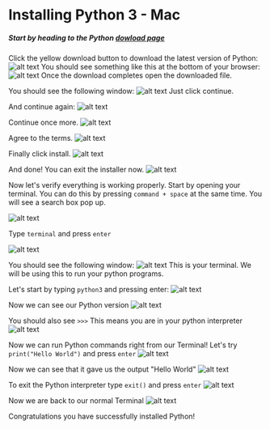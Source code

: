 # Installing Python 3 - Mac
##### Start by heading to the Python [dowload page](https://www.python.org/downloads/)

Click the yellow download button to download the latest version of Python:
![alt text](/resources/python_mac/python1.png)
You should see something like this at the bottom of your browser:
![alt text](/resources/python_mac/python2.png)
Once the download completes open the downloaded file.

You should see the following window:
![alt text](/resources/python_mac/python3.png)
Just click continue.

And continue again:
![alt text](/resources/python_mac/python4.png)

Continue once more.
![alt text](/resources/python_mac/python5.png)

Agree to the terms.
![alt text](/resources/python_mac/python6.png)

Finally click install.
![alt text](/resources/python_mac/python7.png)

And done! You can exit the installer now.
![alt text](/resources/python_mac/python8.png)

Now let's verify everything is working properly.
Start by opening your terminal. You can do this by pressing ```command + space``` at the same time. You will see a search box pop up.

![alt text](/resources/python_mac/python9.png)

Type ```terminal``` and press ```enter```

![alt text](/resources/python_mac/python10.png)

You should see the following window:
![alt text](/resources/python_mac/python11.png)
This is your terminal. We will be using this to run your python programs.

Let's start by typing ```python3``` and pressing enter:
![alt text](/resources/python_mac/python12.png)

Now we can see our Python version
![alt text](/resources/python_mac/python13.png)

You should also see ```>>>```
This means you are in your python interpreter
![alt text](/resources/python_mac/python13-2.png)

Now we can run Python commands right from our Terminal! 
Let's try ```print("Hello World")``` and press ```enter```
![alt text](/resources/python_mac/python14.png)

Now we can see that it gave us the output "Hello World"
![alt text](/resources/python_mac/python15.png)

To exit the Python interpreter type ```exit()``` and press ```enter```
![alt text](/resources/python_mac/python16.png)

Now we are back to our normal Terminal
![alt text](/resources/python_mac/python17.png)

Congratulations you have successfully installed Python!
